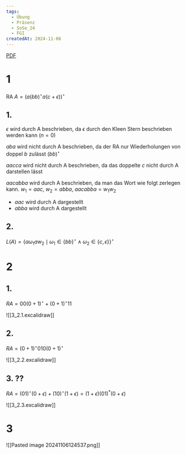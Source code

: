```yaml
---
tags:
  - Übung
  - Präsenz
  - SoSe_24
  - FGI
createdAt: 2024-11-06
---
```

[PDF](Uebung_03.pdf)

# 1

RA $A=(a(bb)^\star a(c+\epsilon))^\star$

## 1.
$\epsilon$ wird durch A beschrieben, da $\epsilon$ durch den Kleen Stern beschrieben werden kann $(n=0)$

$aba$ wird nicht durch A beschrieben, da der RA nur Wiederholungen von doppel $b$ zulässt $(bb)^\star$

$aacca$ wird nicht durch A beschrieben, da das doppelte $c$ nicht durch A darstellen lässt

$aacabba$ wird durch A beschrieben, da man das Wort wie folgt zerlegen kann.
$w_{1}=aac$, $w_{2}=abba$, $aacabba=w_{1}w_{2}$
- $aac$ wird durch A dargestellt
- $abba$ wird durch A dargestellt

## 2.
$L(A)=\{ a\omega_{1}aw_{2} \mid \omega_{1}\in \{ bb \}^\star \land \omega_{2}\in\{ c,\epsilon \} \}^\star$

# 2
## 1.
$RA=00(0+1)^\star + (0+1)^\star 11$

![[3_2.1.excalidraw]]
## 2.
$RA=(0+1)^\star 010 (0+1)^\star$

![[3_2.2.excalidraw]]
## 3. ??
$RA=(01)^\star (0+\epsilon) + (10)^\star (1+\epsilon)=(1+\epsilon)(01)^*(0+\epsilon)$

![[3_2.3.excalidraw]]

# 3
![[Pasted image 20241106124537.png]]